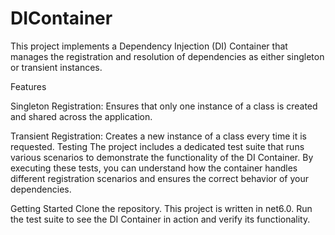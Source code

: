 # DIContainer
This project implements a Dependency Injection (DI) Container that manages the registration and resolution of dependencies as either singleton or transient instances.

Features

Singleton Registration: Ensures that only one instance of a class is created and shared across the application.

Transient Registration: Creates a new instance of a class every time it is requested.
Testing
The project includes a dedicated test suite that runs various scenarios to demonstrate the functionality of the DI Container. By executing these tests, you can understand how the container handles different registration scenarios and ensures the correct behavior of your dependencies.

Getting Started
Clone the repository.
This project is written in net6.0.
Run the test suite to see the DI Container in action and verify its functionality.
